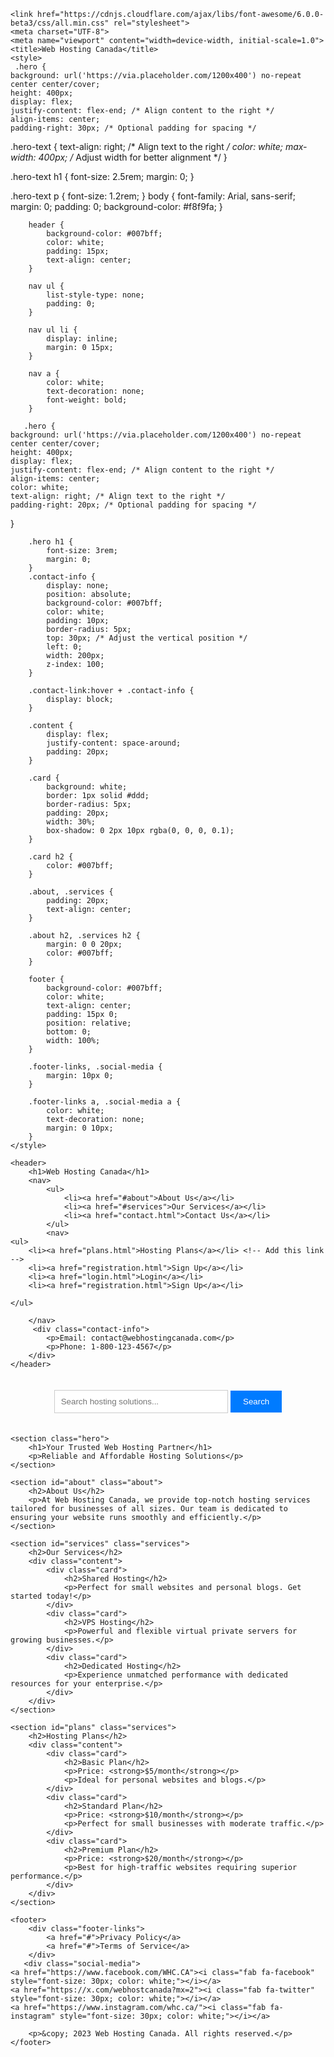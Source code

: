 <!DOCTYPE html>
<html lang="en">
<head>
   
    <link href="https://cdnjs.cloudflare.com/ajax/libs/font-awesome/6.0.0-beta3/css/all.min.css" rel="stylesheet">
    <meta charset="UTF-8">
    <meta name="viewport" content="width=device-width, initial-scale=1.0">
    <title>Web Hosting Canada</title>
    <style>
     .hero {
    background: url('https://via.placeholder.com/1200x400') no-repeat center center/cover;
    height: 400px;
    display: flex;
    justify-content: flex-end; /* Align content to the right */
    align-items: center;
    padding-right: 30px; /* Optional padding for spacing */


.hero-text {
    text-align: right; /* Align text to the right */
    color: white;
    max-width: 400px; /* Adjust width for better alignment */
           }

.hero-text h1 {
    font-size: 2.5rem;
    margin: 0;
              }

.hero-text p {
    font-size: 1.2rem;
            }
        body {
            font-family: Arial, sans-serif;
            margin: 0;
            padding: 0;
            background-color: #f8f9fa;
             }

        header {
            background-color: #007bff;
            color: white;
            padding: 15px;
            text-align: center;
        }

        nav ul {
            list-style-type: none;
            padding: 0;
        }

        nav ul li {
            display: inline;
            margin: 0 15px;
        }

        nav a {
            color: white;
            text-decoration: none;
            font-weight: bold;
        }

       .hero {
    background: url('https://via.placeholder.com/1200x400') no-repeat center center/cover;
    height: 400px;
    display: flex;
    justify-content: flex-end; /* Align content to the right */
    align-items: center;
    color: white;
    text-align: right; /* Align text to the right */
    padding-right: 20px; /* Optional padding for spacing */
}


        .hero h1 {
            font-size: 3rem;
            margin: 0;
        }
        .contact-info {
            display: none;
            position: absolute;
            background-color: #007bff;
            color: white;
            padding: 10px;
            border-radius: 5px;
            top: 30px; /* Adjust the vertical position */
            left: 0;
            width: 200px;
            z-index: 100;
        }

        .contact-link:hover + .contact-info {
            display: block;
        }

        .content {
            display: flex;
            justify-content: space-around;
            padding: 20px;
        }

        .card {
            background: white;
            border: 1px solid #ddd;
            border-radius: 5px;
            padding: 20px;
            width: 30%;
            box-shadow: 0 2px 10px rgba(0, 0, 0, 0.1);
        }

        .card h2 {
            color: #007bff;
        }

        .about, .services {
            padding: 20px;
            text-align: center;
        }

        .about h2, .services h2 {
            margin: 0 0 20px;
            color: #007bff;
        }

        footer {
            background-color: #007bff;
            color: white;
            text-align: center;
            padding: 15px 0;
            position: relative;
            bottom: 0;
            width: 100%;
        }

        .footer-links, .social-media {
            margin: 10px 0;
        }

        .footer-links a, .social-media a {
            color: white;
            text-decoration: none;
            margin: 0 10px;
        }
    </style>
</head>
<body>

    <header>
        <h1>Web Hosting Canada</h1>
        <nav>
            <ul>
                <li><a href="#about">About Us</a></li>
                <li><a href="#services">Our Services</a></li>
                <li><a href="contact.html">Contact Us</a></li>
            </ul>
            <nav>
    <ul>
        <li><a href="plans.html">Hosting Plans</a></li> <!-- Add this link -->
        <li><a href="registration.html">Sign Up</a></li>
        <li><a href="login.html">Login</a></li>
        <li><a href="registration.html">Sign Up</a></li>

    </ul>
</nav>

        </nav>
         <div class="contact-info">
            <p>Email: contact@webhostingcanada.com</p>
            <p>Phone: 1-800-123-4567</p>
        </div>
    </header>
<section class="search-section">
    <div style="text-align: center; padding: 20px;">
        <input type="text" placeholder="Search hosting solutions..." style="padding: 10px; width: 60%; border: 1px solid #ccc;">
        <button style="padding: 10px 20px; background-color: #007bff; color: white; border: none;">Search</button>
    </div>
</section>

    <section class="hero">
        <h1>Your Trusted Web Hosting Partner</h1>
        <p>Reliable and Affordable Hosting Solutions</p>
    </section>

    <section id="about" class="about">
        <h2>About Us</h2>
        <p>At Web Hosting Canada, we provide top-notch hosting services tailored for businesses of all sizes. Our team is dedicated to ensuring your website runs smoothly and efficiently.</p>
    </section>

    <section id="services" class="services">
        <h2>Our Services</h2>
        <div class="content">
            <div class="card">
                <h2>Shared Hosting</h2>
                <p>Perfect for small websites and personal blogs. Get started today!</p>
            </div>
            <div class="card">
                <h2>VPS Hosting</h2>
                <p>Powerful and flexible virtual private servers for growing businesses.</p>
            </div>
            <div class="card">
                <h2>Dedicated Hosting</h2>
                <p>Experience unmatched performance with dedicated resources for your enterprise.</p>
            </div>
        </div>
    </section>

    <section id="plans" class="services">
        <h2>Hosting Plans</h2>
        <div class="content">
            <div class="card">
                <h2>Basic Plan</h2>
                <p>Price: <strong>$5/month</strong></p>
                <p>Ideal for personal websites and blogs.</p>
            </div>
            <div class="card">
                <h2>Standard Plan</h2>
                <p>Price: <strong>$10/month</strong></p>
                <p>Perfect for small businesses with moderate traffic.</p>
            </div>
            <div class="card">
                <h2>Premium Plan</h2>
                <p>Price: <strong>$20/month</strong></p>
                <p>Best for high-traffic websites requiring superior performance.</p>
            </div>
        </div>
    </section>

    <footer>
        <div class="footer-links">
            <a href="#">Privacy Policy</a>
            <a href="#">Terms of Service</a>
        </div>
       <div class="social-media">
    <a href="https://www.facebook.com/WHC.CA"><i class="fab fa-facebook" style="font-size: 30px; color: white;"></i></a>
    <a href="https://x.com/webhostcanada?mx=2"><i class="fab fa-twitter" style="font-size: 30px; color: white;"></i></a>
    <a href="https://www.instagram.com/whc.ca/"><i class="fab fa-instagram" style="font-size: 30px; color: white;"></i></a>
</div>

        <p>&copy; 2023 Web Hosting Canada. All rights reserved.</p>
    </footer>

</body>
</html>

